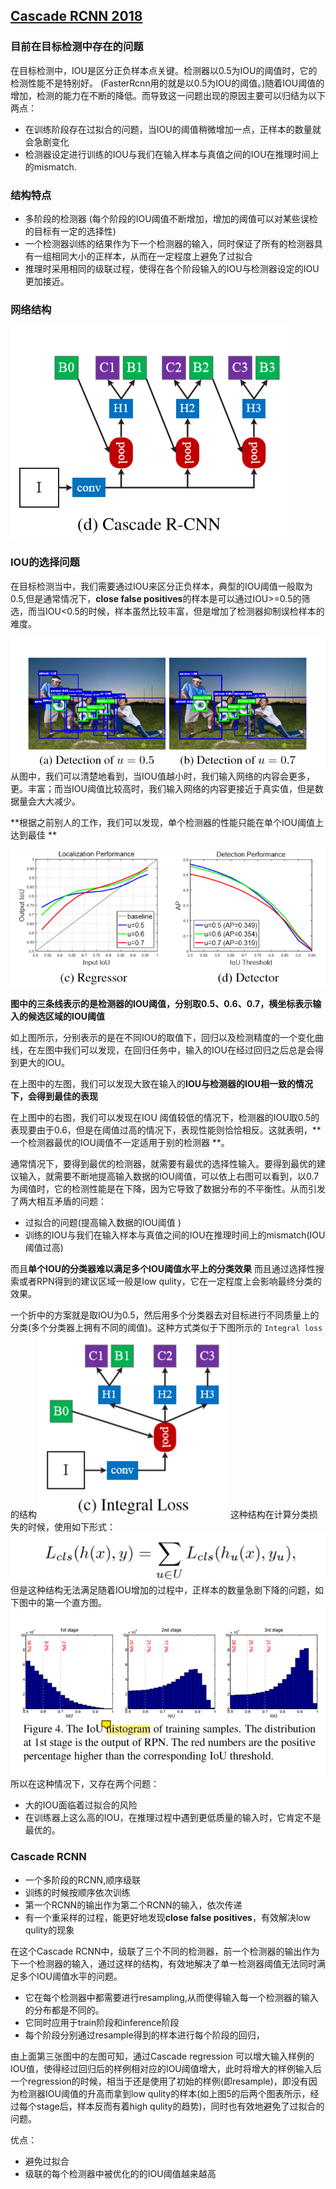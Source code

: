 
## [Cascade RCNN 2018](./paper/Cascade_RCNN.pdf)

### 目前在目标检测中存在的问题
在目标检测中，IOU是区分正负样本点关键。检测器以0.5为IOU的阈值时，它的检测性能不是特别好。 (FasterRcnn用的就是以0.5为IOU的阈值。)随着IOU阈值的增加，检测的能力在不断的降低。而导致这一问题出现的原因主要可以归结为以下两点：
* 在训练阶段存在过拟合的问题，当IOU的阈值稍微增加一点，正样本的数量就会急剧变化
* 检测器设定进行训练的IOU与我们在输入样本与真值之间的IOU在推理时间上的mismatch.

### 结构特点
* 多阶段的检测器  (每个阶段的IOU阈值不断增加，增加的阈值可以对某些误检的目标有一定的选择性)
* 一个检测器训练的结果作为下一个检测器的输入，同时保证了所有的检测器具有一组相同大小的正样本，从而在一定程度上避免了过拟合
* 推理时采用相同的级联过程，使得在各个阶段输入的IOU与检测器设定的IOU更加接近。


### 网络结构

![Cascade RCNN](./images/1584941636945.png)


### IOU的选择问题
在目标检测当中，我们需要通过IOU来区分正负样本，典型的IOU阈值一般取为0.5,但是通常情况下，**close false positives**的样本是可以通过IOU>=0.5的筛选，而当IOU<0.5的时候，样本虽然比较丰富，但是增加了检测器抑制误检样本的难度。

![IOU阈值与样本数量的关系](./images/1584942586811.png)
从图中，我们可以清楚地看到，当IOU值越小时，我们输入网络的内容会更多，更。丰富；而当IOU阈值比较高时，我们输入网络的内容更接近于真实值，但是数据量会大大减少。

**根据之前别人的工作，我们可以发现，单个检测器的性能只能在单个IOU阈值上达到最佳 **

![localization and detection performance](./images/1584943076556.png)

**图中的三条线表示的是检测器的IOU阈值，分别取0.5、0.6、0.7，横坐标表示输入的候选区域的IOU阈值**

如上图所示，分别表示的是在不同IOU的取值下，回归以及检测精度的一个变化曲线，在左图中我们可以发现，在回归任务中，输入的IOU在经过回归之后总是会得到更大的IOU。

在上图中的左图，我们可以发现大致在输入的**IOU与检测器的IOU相一致的情况下，会得到最佳的表现**

在上图中的右图，我们可以发现在IOU 阈值较低的情况下，检测器的IOU取0.5的表现要由于0.6，但是在阈值过高的情况下，表现性能则恰恰相反。这就表明，**一个检测器最优的IOU阈值不一定适用于别的检测器 **。

通常情况下，要得到最优的检测器，就需要有最优的选择性输入。要得到最优的建议输入，就需要不断地提高输入数据的IOU阈值，可以依上右图可以看到，以0.7为阈值时，它的检测性能是在下降，因为它导致了数据分布的不平衡性。从而引发了两大相互矛盾的问题：
* 过拟合的问题(提高输入数据的IOU阈值 )
* 训练的IOU与我们在输入样本与真值之间的IOU在推理时间上的mismatch(IOU阈值过高)

而且**单个IOU的分类器难以满足多个IOU阈值水平上的分类效果**
而且通过选择性搜索或者RPN得到的建议区域一般是low qulity，它在一定程度上会影响最终分类的效果。

一个折中的方案就是取IOU为0.5，然后用多个分类器去对目标进行不同质量上的分类(多个分类器上拥有不同的阈值)。这种方式类似于下图所示的 `Integral loss`的结构
![Integral loss](./images/1585017979236.png)
这种结构在计算分类损失的时候，使用如下形式：
![enter description here](./images/1585018594950.png)
但是这种结构无法满足随着IOU增加的过程中，正样本的数量急剧下降的问题，如下图中的第一个直方图。
![enter description here](./images/1585018471845.png)
所以在这种情况下，又存在两个问题：
* 大的IOU面临着过拟合的风险
* 在训练器上这么高的IOU，在推理过程中遇到更低质量的输入时，它肯定不是最优的。
### Cascade RCNN

* 一个多阶段的RCNN,顺序级联
* 训练的时候按顺序依次训练
* 第一个RCNN的输出作为第二个RCNN的输入，依次传递
* 有一个重采样的过程，能更好地发现**close false positives**，有效解决low qulity的现象

在这个Cascade RCNN中，级联了三个不同的检测器，前一个检测器的输出作为下一个检测器的输入，通过这样的结构，有效地解决了单一检测器阈值无法同时满足多个IOU阈值水平的问题。

* 它在每个检测器中都需要进行resampling,从而使得输入每一个检测器的输入的分布都是不同的。
* 它同时应用于train阶段和inference阶段
* 每个阶段分别通过resample得到的样本进行每个阶段的回归，

由上面第三张图中的左图可知，通过Cascade regression 可以增大输入样例的IOU值，使得经过回归后的样例相对应的IOU阈值增大，此时将增大的样例输入后一个regression的时候，相当于还是使用了初始的样例(即resample)，即没有因为检测器IOU阈值的升高而拿到low qulity的样本(如上图5的后两个图表所示，经过每个stage后，样本反而有着high qulity的趋势)，同时也有效地避免了过拟合的问题。

优点：
* 避免过拟合
* 级联的每个检测器中被优化的的IOU阈值越来越高




